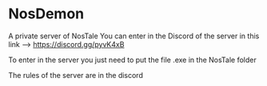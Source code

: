 # NosDemon
A private server of NosTale 
You can enter in the Discord of the server in this link --> https://discord.gg/pyvK4xB

To enter in the server you just need to put the file .exe in the NosTale folder

The rules of the server are in the discord
